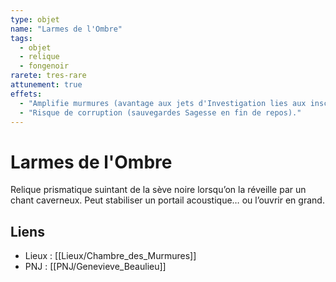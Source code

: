 ```yaml
---
type: objet
name: "Larmes de l'Ombre"
tags:
  - objet
  - relique
  - fongenoir
rarete: tres-rare
attunement: true
effets:
  - "Amplifie murmures (avantage aux jets d'Investigation lies aux inscriptions)."
  - "Risque de corruption (sauvegardes Sagesse en fin de repos)."
---
```


# Larmes de l'Ombre

Relique prismatique suintant de la sève noire lorsqu’on la réveille par un chant caverneux. Peut stabiliser un portail acoustique… ou l’ouvrir en grand.

## Liens
- Lieux : [[Lieux/Chambre_des_Murmures]]
- PNJ : [[PNJ/Genevieve_Beaulieu]]
